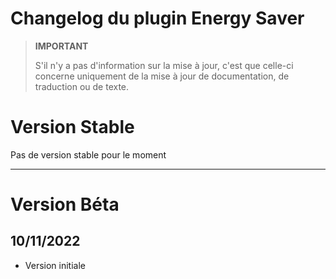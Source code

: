 # Changelog du plugin Energy Saver

>**IMPORTANT**
>
>S'il n'y a pas d'information sur la mise à jour, c'est que celle-ci concerne uniquement de la mise à jour de documentation, de traduction ou de texte.

# Version Stable
Pas de version stable pour le moment

<hr/>

# Version Béta

## 10/11/2022
- Version initiale
